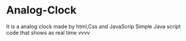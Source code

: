 # Analog-Clock
It is a analog clock made by html,Css and JavaScrip
Simple Java script code that shows as real time
vvvv
